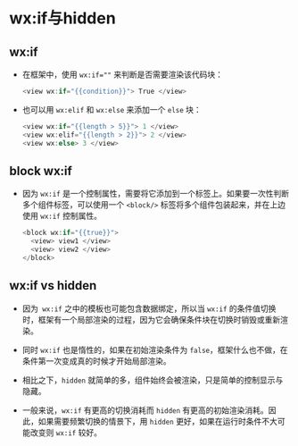 # wx:if与hidden

## wx:if

*   在框架中，使用 `wx:if=""` 来判断是否需要渲染该代码块：

    ```javascript
    <view wx:if="{{condition}}"> True </view>
    ```

*   也可以用 `wx:elif` 和 `wx:else` 来添加一个 `else` 块：

    ```javascript
    <view wx:if="{{length > 5}}"> 1 </view>
    <view wx:elif="{{length > 2}}"> 2 </view>
    <view wx:else> 3 </view>
    ```

## block wx:if

*   因为 `wx:if` 是一个控制属性，需要将它添加到一个标签上。如果要一次性判断多个组件标签，可以使用一个 `<block/>` 标签将多个组件包装起来，并在上边使用 `wx:if` 控制属性。

    ```javascript
    <block wx:if="{{true}}">
      <view> view1 </view>
      <view> view2 </view>
    </block>
    ```

## wx:if vs hidden

*   因为` wx:if` 之中的模板也可能包含数据绑定，所以当 `wx:if` 的条件值切换时，框架有一个局部渲染的过程，因为它会确保条件块在切换时销毁或重新渲染。

*   同时 `wx:if` 也是惰性的，如果在初始渲染条件为 `false`，框架什么也不做，在条件第一次变成真的时候才开始局部渲染。

*   相比之下，`hidden` 就简单的多，组件始终会被渲染，只是简单的控制显示与隐藏。

*   一般来说，`wx:if` 有更高的切换消耗而 `hidden` 有更高的初始渲染消耗。因此，如果需要频繁切换的情景下，用 `hidden` 更好，如果在运行时条件不大可能改变则 `wx:if` 较好。
